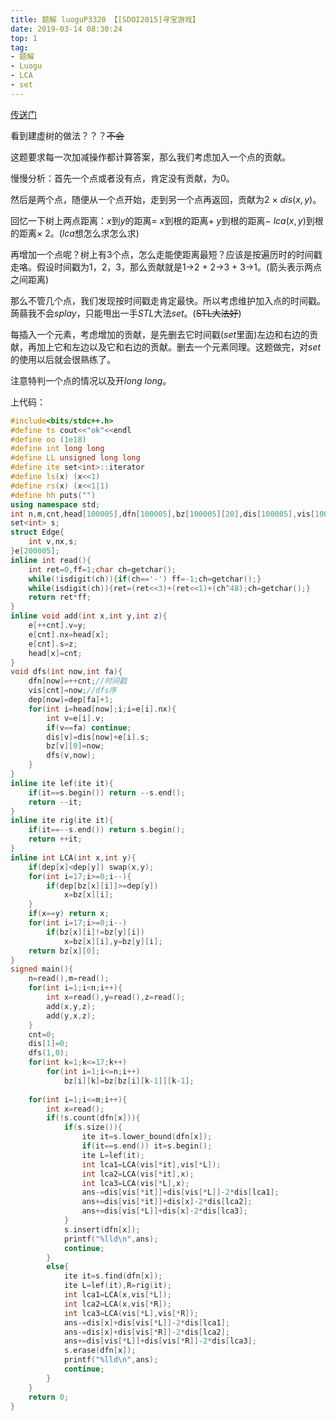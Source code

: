 ```yaml
---
title: 题解 luoguP3320 【[SDOI2015]寻宝游戏】
date: 2019-03-14 08:30:24
top: 1
tag: 
- 题解
- Luogu
- LCA
- set
---
```

[传送门](https://www.luogu.org/problemnew/show/P3320)

看到建虚树的做法？？？~~不会~~

这题要求每一次加减操作都计算答案，那么我们考虑加入一个点的贡献。

慢慢分析：首先一个点或者没有点，肯定没有贡献，为0。

然后是两个点，随便从一个点开始，走到另一个点再返回，贡献为2 $\times$ $dis(x,y)$。

回忆一下树上两点距离：$x$到$y$的距离$=$ $x$到根的距离$+$ $y$到根的距离$-$ $lca(x,y)$到根的距离$\times$ 2。($lca$想怎么求怎么求)

再增加一个点呢？树上有3个点，怎么走能使距离最短？应该是按遍历时的时间戳走咯。假设时间戳为1，2，3，那么贡献就是1->2 $+$ 2->3 $+$ 3->1。(箭头表示两点之间距离)

那么不管几个点，我们发现按时间戳走肯定最快。所以考虑维护加入点的时间戳。蒟蒻我不会$splay$，只能甩出一手$STL$大法$set$。(~~STL大法好~~)

每插入一个元素，考虑增加的贡献，是先删去它时间戳($set$里面)左边和右边的贡献，再加上它和左边以及它和右边的贡献。删去一个元素同理。这题做完，对$set$的使用以后就会很熟练了。

注意特判一个点的情况以及开$long\ long$。

上代码：
```cpp
#include<bits/stdc++.h>
#define ts cout<<"ok"<<endl
#define oo (1e18)
#define int long long
#define LL unsigned long long
#define ite set<int>::iterator
#define ls(x) (x<<1)
#define rs(x) (x<<1|1)
#define hh puts("")
using namespace std;
int n,m,cnt,head[100005],dfn[100005],bz[100005][20],dis[100005],vis[100005],dep[100005],ans;
set<int> s;
struct Edge{
    int v,nx,s;
}e[200005];
inline int read(){
    int ret=0,ff=1;char ch=getchar();
    while(!isdigit(ch)){if(ch=='-') ff=-1;ch=getchar();}
    while(isdigit(ch)){ret=(ret<<3)+(ret<<1)+(ch^48);ch=getchar();}
    return ret*ff;
}
inline void add(int x,int y,int z){
    e[++cnt].v=y;
    e[cnt].nx=head[x];
    e[cnt].s=z;
    head[x]=cnt;
}
void dfs(int now,int fa){
    dfn[now]=++cnt;//时间戳 
    vis[cnt]=now;//dfs序 
    dep[now]=dep[fa]+1;
    for(int i=head[now];i;i=e[i].nx){
        int v=e[i].v;
        if(v==fa) continue;
        dis[v]=dis[now]+e[i].s;
        bz[v][0]=now;
        dfs(v,now);
    }
}
inline ite lef(ite it){
    if(it==s.begin()) return --s.end();
    return --it;
}
inline ite rig(ite it){
    if(it==--s.end()) return s.begin();
    return ++it;
}
inline int LCA(int x,int y){
    if(dep[x]<dep[y]) swap(x,y);
    for(int i=17;i>=0;i--){
        if(dep[bz[x][i]]>=dep[y])
            x=bz[x][i];
    }
    if(x==y) return x;
    for(int i=17;i>=0;i--)
        if(bz[x][i]!=bz[y][i])
            x=bz[x][i],y=bz[y][i];
    return bz[x][0];
}
signed main(){
    n=read(),m=read();
    for(int i=1;i<n;i++){
        int x=read(),y=read(),z=read();
        add(x,y,z);
        add(y,x,z);
    }
    cnt=0;
    dis[1]=0;
    dfs(1,0);
    for(int k=1;k<=17;k++)
        for(int i=1;i<=n;i++)
            bz[i][k]=bz[bz[i][k-1]][k-1];
    
    for(int i=1;i<=m;i++){
        int x=read();
        if(!s.count(dfn[x])){
            if(s.size()){
                ite it=s.lower_bound(dfn[x]);
                if(it==s.end()) it=s.begin();
                ite L=lef(it);
                int lca1=LCA(vis[*it],vis[*L]);
                int lca2=LCA(vis[*it],x);
                int lca3=LCA(vis[*L],x);
                ans-=dis[vis[*it]]+dis[vis[*L]]-2*dis[lca1];
                ans+=dis[vis[*it]]+dis[x]-2*dis[lca2];
                ans+=dis[vis[*L]]+dis[x]-2*dis[lca3];
            }
            s.insert(dfn[x]);
            printf("%lld\n",ans);
            continue;
        }
        else{
            ite it=s.find(dfn[x]);
            ite L=lef(it),R=rig(it);
            int lca1=LCA(x,vis[*L]);
            int lca2=LCA(x,vis[*R]);
            int lca3=LCA(vis[*L],vis[*R]);
            ans-=dis[x]+dis[vis[*L]]-2*dis[lca1];
            ans-=dis[x]+dis[vis[*R]]-2*dis[lca2];
            ans+=dis[vis[*L]]+dis[vis[*R]]-2*dis[lca3];
            s.erase(dfn[x]);
            printf("%lld\n",ans);
            continue;
        }
    }
    return 0;
}
```
